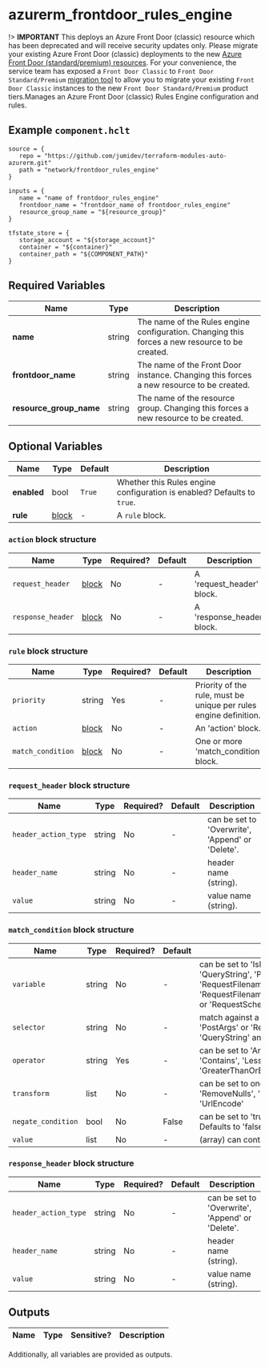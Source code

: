 # azurerm_frontdoor_rules_engine

!> **IMPORTANT** This deploys an Azure Front Door (classic) resource which has been deprecated and will receive security updates only. Please migrate your existing Azure Front Door (classic) deployments to the new [Azure Front Door (standard/premium) resources](https://registry.terraform.io/providers/hashicorp/azurerm/latest/docs/resources/cdn_frontdoor_custom_domain). For your convenience, the service team has exposed a `Front Door Classic` to `Front Door Standard/Premium` [migration tool](https://learn.microsoft.com/azure/frontdoor/tier-migration) to allow you to migrate your existing `Front Door Classic` instances to the new `Front Door Standard/Premium` product tiers.Manages an Azure Front Door (classic) Rules Engine configuration and rules.

## Example `component.hclt`

```hcl
source = {
   repo = "https://github.com/jumidev/terraform-modules-auto-azurerm.git" 
   path = "network/frontdoor_rules_engine" 
}

inputs = {
   name = "name of frontdoor_rules_engine" 
   frontdoor_name = "frontdoor_name of frontdoor_rules_engine" 
   resource_group_name = "${resource_group}" 
}

tfstate_store = {
   storage_account = "${storage_account}" 
   container = "${container}" 
   container_path = "${COMPONENT_PATH}" 
}

```

## Required Variables

| Name | Type |  Description |
| ---- | --------- |  ----------- |
| **name** | string |  The name of the Rules engine configuration. Changing this forces a new resource to be created. | 
| **frontdoor_name** | string |  The name of the Front Door instance. Changing this forces a new resource to be created. | 
| **resource_group_name** | string |  The name of the resource group. Changing this forces a new resource to be created. | 

## Optional Variables

| Name | Type |  Default  |  Description |
| ---- | --------- |  ----------- | ----------- |
| **enabled** | bool |  `True`  |  Whether this Rules engine configuration is enabled? Defaults to `true`. | 
| **rule** | [block](#rule-block-structure) |  -  |  A `rule` block. | 

### `action` block structure

| Name | Type | Required? | Default | Description |
| ---- | ---- | --------- | ------- | ----------- |
| `request_header` | [block](#action-block-structure) | No | - | A 'request_header' block. |
| `response_header` | [block](#action-block-structure) | No | - | A 'response_header' block. |

### `rule` block structure

| Name | Type | Required? | Default | Description |
| ---- | ---- | --------- | ------- | ----------- |
| `priority` | string | Yes | - | Priority of the rule, must be unique per rules engine definition. |
| `action` | [block](#rule-block-structure) | No | - | An 'action' block. |
| `match_condition` | [block](#rule-block-structure) | No | - | One or more 'match_condition' block. |

### `request_header` block structure

| Name | Type | Required? | Default | Description |
| ---- | ---- | --------- | ------- | ----------- |
| `header_action_type` | string | No | - | can be set to 'Overwrite', 'Append' or 'Delete'. |
| `header_name` | string | No | - | header name (string). |
| `value` | string | No | - | value name (string). |

### `match_condition` block structure

| Name | Type | Required? | Default | Description |
| ---- | ---- | --------- | ------- | ----------- |
| `variable` | string | No | - | can be set to 'IsMobile', 'RemoteAddr', 'RequestMethod', 'QueryString', 'PostArgs', 'RequestURI', 'RequestPath', 'RequestFilename', 'RequestFilenameExtension','RequestHeader','RequestBody' or 'RequestScheme'. |
| `selector` | string | No | - | match against a specific key when 'variable' is set to 'PostArgs' or 'RequestHeader'. It cannot be used with 'QueryString' and 'RequestMethod'. |
| `operator` | string | Yes | - | can be set to 'Any', 'IPMatch', 'GeoMatch', 'Equal', 'Contains', 'LessThan', 'GreaterThan', 'LessThanOrEqual', 'GreaterThanOrEqual', 'BeginsWith' or 'EndsWith' |
| `transform` | list | No | - | can be set to one or more values out of 'Lowercase', 'RemoveNulls', 'Trim', 'Uppercase', 'UrlDecode' and 'UrlEncode' |
| `negate_condition` | bool | No | False | can be set to 'true' or 'false' to negate the given condition. Defaults to 'false'. |
| `value` | list | No | - | (array) can contain one or more strings. |

### `response_header` block structure

| Name | Type | Required? | Default | Description |
| ---- | ---- | --------- | ------- | ----------- |
| `header_action_type` | string | No | - | can be set to 'Overwrite', 'Append' or 'Delete'. |
| `header_name` | string | No | - | header name (string). |
| `value` | string | No | - | value name (string). |



## Outputs

| Name | Type | Sensitive? | Description |
| ---- | ---- | --------- | --------- |

Additionally, all variables are provided as outputs.
